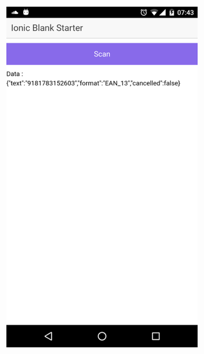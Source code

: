 ![alt text](https://raw.githubusercontent.com/arvindr21/__foodScanner__/master/screen/ss.png "Screenshot")